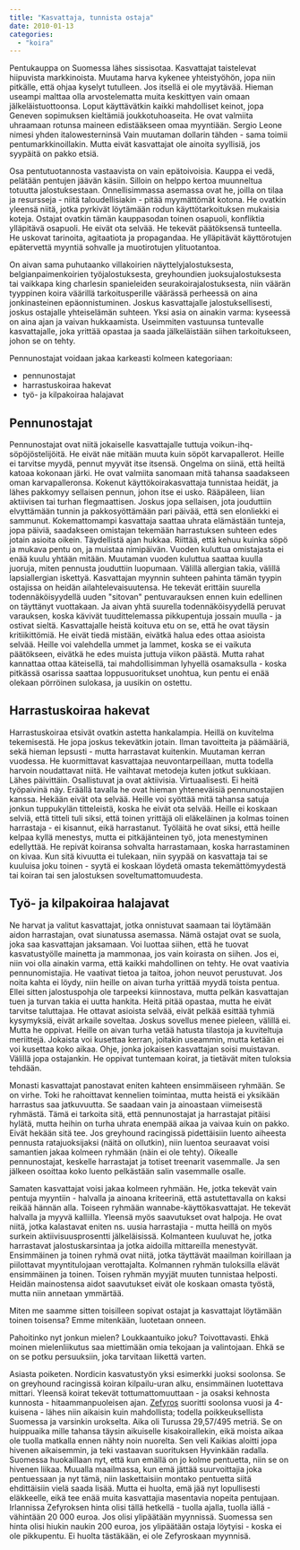```yaml
---
title: "Kasvattaja, tunnista ostaja"
date: 2010-01-13
categories: 
  - "koira"
---
```


Pentukauppa on Suomessa lähes sissisotaa. Kasvattajat taistelevat hiipuvista markkinoista. Muutama harva kykenee yhteistyöhön, jopa niin pitkälle, että ohjaa kyselyt tutulleen. Jos itsellä ei ole myytävää. Hieman useampi malttaa olla arvostelematta muita keskittyen vain omaan jälkeläistuottoonsa. Loput käyttävätkin kaikki mahdolliset keinot, jopa Geneven sopimuksen kieltämiä joukkotuhoaseita. He ovat valmiita uhraamaan rotunsa maineen edistääkseen omaa myyntiään. Sergio Leone nimesi yhden italowesterninsä Vain muutaman dollarin tähden - sama toimii pentumarkkinoillakin. Mutta eivät kasvattajat ole ainoita syyllisiä, jos syypäitä on pakko etsiä.

<!--more-->

Osa pentutuotannosta vastaavista on vain epätoivoisia. Kauppa ei vedä, pelätään pentujen jäävän käsiin. Silloin on helppo kertoa muunneltua totuutta jalostuksestaan. Onnellisimmassa asemassa ovat he, joilla on tilaa ja resursseja - niitä taloudellisiakin - pitää myymättömät kotona. He ovatkin yleensä niitä, jotka pyrkivät löytämään rodun käyttötarkoituksen mukaisia koteja. Ostajat ovatkin tämän kauppasodan toinen osapuoli, konfliktia ylläpitävä osapuoli. He eivät ota selvää. He tekevät päätöksensä tunteella. He uskovat tarinoita, agitaatiota ja propagandaa. He ylläpitävät käyttörotujen epätervettä myyntiä sohvalle ja muotirotujen ylituotantoa.

On aivan sama puhutaanko villakoirien näyttelyjalostuksesta, belgianpaimenkoirien työjalostuksesta, greyhoundien juoksujalostuksesta tai vaikkapa king charlesin spanieleiden seurakoirajalostuksesta, niin väärän tyyppinen koira väärillä tarkoitusperille väärässä perheessä on aina jonkinasteinen epäonnistuminen. Joskus kasvattajalle jalostuksellisesti, joskus ostajalle yhteiselämän suhteen. Yksi asia on ainakin varma: kyseessä on aina ajan ja vaivan hukkaamista. Useimmiten vastuunsa tuntevalle kasvattajalle, joka yrittää opastaa ja saada jälkeläistään siihen tarkoitukseen, johon se on tehty.

Pennunostajat voidaan jakaa karkeasti kolmeen kategoriaan:

- pennunostajat
- harrastuskoiraa hakevat
- työ- ja kilpakoiraa halajavat

## Pennunostajat

Pennunostajat ovat niitä jokaiselle kasvattajalle tuttuja voikun-ihq-söpöjöstelijöitä. He eivät näe mitään muuta kuin söpöt karvapallerot. Heille ei tarvitse myydä, pennut myyvät itse itsensä. Ongelma on siinä, että heiltä katoaa kokonaan järki. He ovat valmiita sanomaan mitä tahansa saadakseen oman karvapalleronsa. Kokenut käyttökoirakasvattaja tunnistaa heidät, ja lähes pakkomyy sellaisen pennun, johon itse ei usko. Rääpäleen, liian aktiivisen tai turhan flegmaattisen. Joskus jopa sellaisen, jota jouduttiin elvyttämään tunnin ja pakkosyöttämään pari päivää, että sen elonliekki ei sammunut. Kokemattomampi kasvattaja saattaa uhrata elämästään tunteja, jopa päiviä, saadakseen omistajan tekemään harrastuksen suhteen edes jotain asioita oikein. Täydellistä ajan hukkaa. Riittää, että kehuu kuinka söpö ja mukava pentu on, ja muistaa nimipäivän. Vuoden kuluttua omistajasta ei enää kuulu yhtään mitään. Muutaman vuoden kuluttua saattaa kuulla juoruja, miten pennusta jouduttiin luopumaan. Välillä allergian takia, välillä lapsiallergian iskettyä. Kasvattajan myynnin suhteen pahinta tämän tyypin ostajissa on heidän ailahtelevaisuutensa. He tekevät erittäin suurella todennäköisyydellä uuden "sitovan" pentuvarauksen ennen kuin edellinen on täyttänyt vuottakaan. Ja aivan yhtä suurella todennäköisyydellä peruvat varauksen, koska kävivät tuudittelemassa pikkupentuja jossain muulla - ja ostivat sieltä. Kasvattajalle heistä koituva etu on se, että he ovat täysin kritiikittömiä. He eivät tiedä mistään, eivätkä halua edes ottaa asioista selvää. Heille voi valehdella ummet ja lammet, koska se ei vaikuta päätökseen, eivätkä he edes muista juttuja viikon päästä. Mutta rahat kannattaa ottaa käteisellä, tai mahdollisimman lyhyellä osamaksulla - koska pitkässä osarissa saattaa loppusuoritukset unohtua, kun pentu ei enää olekaan pörröinen sulokasa, ja uusikin on ostettu.

## Harrastuskoiraa hakevat

Harrastuskoiraa etsivät ovatkin astetta hankalampia. Heillä on kuvitelma tekemisestä. He jopa joskus tekevätkin jotain. Ilman tavoitteita ja päämääriä, sekä hieman lepsusti - mutta harrastavat kuitenkin. Muutaman kerran vuodessa. He kuormittavat kasvattajaa neuvontarpeillaan, mutta todella harvoin noudattavat niitä. He vaihtavat metodeja kuten jotkut sukkiaan. Lähes päivittäin. Osallistuvat ja ovat aktiivisia. Virtuaalisesti. Ei heitä työpaivinä näy. Eräällä tavalla he ovat hieman yhteneväisiä pennunostajien kanssa. Hekään eivät ota selvää. Heille voi syöttää mitä tahansa satuja jonkun tuppukylän titteleistä, koska he eivät ota selvää. Heille ei koskaan selviä, että titteli tuli siksi, että toinen yrittäjä oli eläkeläinen ja kolmas toinen harrastaja - ei kisannut, eikä harrastanut. Työläitä he ovat siksi, että heille kelpaa kyllä menestys, mutta ei pitkäjänteinen työ, jota menestyminen edellyttää. He repivät koiransa sohvalta harrastamaan, koska harrastaminen on kivaa. Kun sitä kivuutta ei tulekaan, niin syypää on kasvattaja tai se kuuluisa joku toinen - syytä ei koskaan löydetä omasta tekemättömyydestä tai koiran tai sen jalostuksen soveltumattomuudesta.

## Työ- ja kilpakoiraa halajavat

Ne harvat ja valitut kasvattajat, jotka onnistuvat saamaan tai löytämään aidon harrastajan, ovat siunatussa asemassa. Nämä ostajat ovat se suola, joka saa kasvattajan jaksamaan. Voi luottaa siihen, että he tuovat kasvatustyölle mainetta ja mammonaa, jos vain koirasta on siihen. Jos ei, niin voi olla ainakin varma, että kaikki mahdollinen on tehty. He ovat vaativia pennunomistajia. He vaativat tietoa ja taitoa, johon neuvot perustuvat. Jos noita kahta ei löydy, niin heille on aivan turha yrittää myydä toista pentua. Ellei sitten jalostuspohja ole tarpeeksi kiinnostava, mutta pelkän kasvattajan tuen ja turvan takia ei uutta hankita. Heitä pitää opastaa, mutta he eivät tarvitse taluttajaa. He ottavat asioista selvää, eivät pelkää esittää tyhmiä kysymyksiä, eivät arkaile soveltaa. Joskus sovellus menee pieleen, välillä ei. Mutta he oppivat. Heille on aivan turha vetää hatusta tilastoja ja kuviteltuja meriittejä. Jokaista voi kusettaa kerran, joitakin useammin, mutta ketään ei voi kusettaa koko aikaa. Ohje, jonka jokaisen kasvattajan soisi muistavan. Välillä jopa ostajankin. He oppivat tuntemaan koirat, ja tietävät miten tuloksia tehdään.

Monasti kasvattajat panostavat eniten kahteen ensimmäiseen ryhmään. Se on virhe. Toki he rahoittavat kennelien toimintaa, mutta heistä ei yksikään harrastus saa jatkuvuutta. Se saadaan vain ja ainoastaan viimeisestä ryhmästä. Tämä ei tarkoita sitä, että pennunostajat ja harrastajat pitäisi hylätä, mutta heihin on turha uhrata enempää aikaa ja vaivaa kuin on pakko. Eivät hekään sitä tee. Jos greyhound racingissä pidettäisiin luento aiheesta pennusta ratajuoksijaksi (näitä on ollutkin), niin luentoa seuraavat voisi samantien jakaa kolmeen ryhmään (näin ei ole tehty). Oikealle pennunostajat, keskelle harrastajat ja totiset treenarit vasemmalle. Ja sen jälkeen osoittaa koko luento pelkästään salin vasemmalle osalle.

Samaten kasvattajat voisi jakaa kolmeen ryhmään. He, jotka tekevät vain pentuja myyntiin - halvalla ja ainoana kriteerinä, että astutettavalla on kaksi reikää hännän alla. Toiseen ryhmään wannabe-käyttökasvattajat. He tekevät halvalla ja myyvä kalliilla. Yleensä myös saavutukset ovat halpoja. He ovat niitä, jotka kalastavat eniten ns. uusia harrastajia - mutta heillä on myös surkein aktiivisuusprosentti jälkeläisissä. Kolmanteen kuuluvat he, jotka harrastavat jalostuskarsintaa ja jotka aidoilla mittareilla menestyvät. Ensimmäinen ja toinen ryhmä ovat niitä, jotka täyttävät maailman koirillaan ja piilottavat myyntitulojaan verottajalta. Kolmannen ryhmän tuloksilla elävät ensimmäinen ja toinen. Toisen ryhmän myyjät muuten tunnistaa helposti. Heidän mainostensa aidot saavutukset eivät ole koskaan omasta työstä, mutta niin annetaan ymmärtää.

Miten me saamme sitten toisilleen sopivat ostajat ja kasvattajat löytämään toinen toisensa? Emme mitenkään, luotetaan onneen.

Pahoitinko nyt jonkun mielen? Loukkaantuiko joku? Toivottavasti. Ehkä moinen mielenliikutus saa miettimään omia tekojaan ja valintojaan. Ehkä se on se potku persuuksiin, joka tarvitaan liikettä varten.

Asiasta poiketen. Nordicin kasvatustyön yksi esimerkki juoksi soolonsa. Se on greyhound racingissä koiran kilpailu-uran alku, ensimmäinen luotettava mittari. Yleensä koirat tekevät tottumattomuuttaan - ja osaksi kehnosta kunnosta - hitaammanpuoleisen ajan. [Zefyros](http://greyhound-data.com/d?i=1537438) suoritti soolonsa vuosi ja 4-kuisena - lähes niin aikaisin kuin mahdollista; todella poikkeuksellista Suomessa ja varsinkin urokselta. Aika oli Turussa 29,57/495 metriä. Se on huippuaika mille tahansa täysin aikuiselle kisakoirallekin, eikä moista aikaa ole tuolla matkalla ennen nähty noin nuorelta. Sen veli Kaikias aloitti jopa hivenen aikaisemmin, ja teki vastaavan suorituksen Hyvinkään radalla. Suomessa huokaillaan nyt, että kun emällä on jo kolme pentuetta, niin se on hivenen liikaa. Muualla maailmassa, kun emä jättää suurvoittajia joka pentuessaan ja nyt tämä, niin laskettaisiin montako pentuetta siitä ehdittäisiin vielä saada lisää. Mutta ei huolta, emä jää nyt lopullisesti eläkkeelle, eikä tee enää muita kasvattajia masentavia nopeita pentujaan. Irlannissa Zefyroksen hinta olisi tällä hetkellä - tuolla ajalla, tuolla iällä - vähintään 20 000 euroa. Jos olisi ylipäätään myynnissä. Suomessa sen hinta olisi hiukin naukin 200 euroa, jos ylipäätään ostaja löytyisi - koska ei ole pikkupentu. Ei huolta tästäkään, ei ole Zefyroskaan myynnisä.
